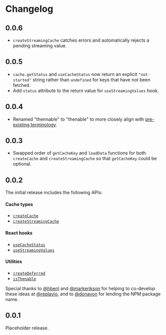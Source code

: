 # Changelog

## 0.0.6
* `createStreamingCache` catches errors and automatically rejects a pending streaming value.

## 0.0.5
* `cache.getStatus` and `useCacheStatus` now return an explicit `"not-started"` string rather than `undefined` for keys that have not been fetched.
* Add `status` attribute to the return value for `useStreamingValues` hook.

## 0.0.4
* Renamed "thennable" to "thenable" to more closely align with [pre-existing terminology](https://developer.mozilla.org/en-US/docs/Web/JavaScript/Reference/Global_Objects/Promise#thenables).

## 0.0.3
* Swapped order of `getCacheKey` and `loadData` functions for both `createCache` and `createStreamingCache` so that `getCacheKey` could be optional.

## 0.0.2
The initial release includes the following APIs:
#### Cache types
* [`createCache`](https://suspense-npm.vercel.app/createCache)
* [`createStreamingCache`](https://suspense-npm.vercel.app/createStreamingCache)
#### React hooks
* [`useCacheStatus`](https://suspense-npm.vercel.app/useCacheStatus)
* [`useStreamingValues`](https://suspense-npm.vercel.app/useStreamingValues)
#### Utilities
* [`createDeferred`](https://suspense-npm.vercel.app/createDeferred)
* [`isThenable`](https://suspense-npm.vercel.app/isThenable)

Special thanks to [@hbenl](https://github.com/hbenl) and [@markerikson](https://github.com/markerikson) for helping to co-develop these ideas at [@replayio](https://github.com/replayio), and to [@donavon](https://github.com/donavon) for lending the NPM package name.

## 0.0.1
Placeholder release.